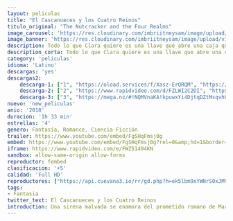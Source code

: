 ```yaml
---
layout: peliculas
title: "El Cascanueces y los Cuatro Reinos"
titulo_original: "The Nutcracker and the Four Realms"
image_carousel: 'https://res.cloudinary.com/imbriitneysam/image/upload/v1541979373/cacaneces-poster-min.jpg'
image_banner: 'https://res.cloudinary.com/imbriitneysam/image/upload/v1541979374/cascanueces-banner-min.jpg'
description: Todo lo que Clara quiere es una llave que abre una caja que contiene un regalo muy valioso de su madre fallecida. En la fiesta anual de los Drosselmeyer encuentra una pista que le lleva a la llave, pero ésta desaparece en un mundo paralelo. Allí Clara conocerá a un soldado llamado Phillip, a una banda de ratones y a los que rigen los Tres Reinos, la Tierra de los Copos de Nieve, la Tierra de las Flores y la Tierra de los Dulces. Clara y Phillip tendrán que enfrentarse al Cuarto Reino, donde reside la cruel Madre Ginger, para recuperar la llave y poder devolver la armonía al mundo.
description_corta: Todo lo que Clara quiere es una llave que abre una caja que contiene un regalo muy valioso de su madre fallecida. En la fiesta anual de los Drosselmeyer encuentra una pista que le lleva a...
category: 'peliculas'
idioma: 'Latino'
descargas: 'yes'
descargas2:
    descarga-1: ["1", "https://oload.services/f/Xasz-ErQRQM", "https://www.google.com/s2/favicons?domain=openload.co","OpenLoad","https://res.cloudinary.com/imbriitneysam/image/upload/v1541473684/mexico.png", "Latino", "Full HD"]
    descarga-2: ["2", "https://www.rapidvideo.com/d/FZLWI2C2DI", "https://www.google.com/s2/favicons?domain=www.rapidvideo.com","RapidVideo","https://res.cloudinary.com/imbriitneysam/image/upload/v1541473684/mexico.png", "Latino", "Full HD"]
    descarga-3: ["3", "https://mega.nz/#!NQMVnaKA!kpuwxYi4DjtqDZtMsqvhURZL1-iWqwnFd97zFxK94iQ", "https://www.google.com/s2/favicons?domain=mega.nz","RapidVideo","https://res.cloudinary.com/imbriitneysam/image/upload/v1541473684/mexico.png", "Latino", "Full HD"]
nuevo: 'new_peliculas'
anio: '2018'
duracion: '1h 33 min'
estrellas: '4'
genero: Fantasía, Romance, Ciencia Ficción
trailer: https://www.youtube.com/embed/FgSHqFmsj0g
embed: https://www.youtube.com/embed/FgSHqFmsj0g?rel=0&amp;hd=1&border=0&wmode=opaque&enablejsapi=1&modestbranding=1&controls=1&showinfo=1
iframe: https://www.rapidvideo.com/e/FWZ51494KN
sandbox: allow-same-origin allow-forms
reproductor: fembed
clasificacion: '+5'
calidad: 'Full HD'
reproductores: ["https://api.cuevana3.io/rr/gd.php?h=ek5lbm9xYWNrS0xJMVp5b21KREk0dFBLbjVkaHhkRGdrOG1jbnBpUnhhS1YxNEtHck5HU29NbWtkcG1IcXNYV2xNZC9vSVRXdHV2YTFXUjVpY2F2cHRLU3FadVkyUT09"]
tags:
- Fantasia
twitter_text: El Cascanueces y los Cuatro Reinos
introduction: Una sirena malvada se enamora del prometido romano de Marina y apunta a mantenerlo alejado de Marina en su Reino de la Muerte bajo el agua. La sirena es una joven que se ahogó hace unos siglos. Marina solo tiene una semana para superar su miedo a las aguas...
---
```













